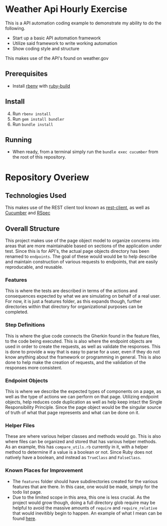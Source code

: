 # Weather Api Hourly Exercise

This is a API automation coding example to demonstrate my ability to do the following.

* Start up a basic API automation framework
* Utilize said framework to write working automation
* Show coding style and structure

This makes use of the API's found on weather.gov

## Prerequisites
* Install [rbenv](https://github.com/rbenv/rbenv) with [ruby-build](https://github.com/rbenv/ruby-build)

## Install
4. Run `rbenv install`
5. Run `gem install bundler`
6. Run `bundle install`


## Running
* When ready, from a terminal simply run the `bundle exec cucumber` from the root of this repository.
 

# Repository Overiew

## Technologies Used
This makes use of the REST client tool known as [rest-client](https://github.com/rest-client/rest-client), as well as [Cucumber](https://cucumber.io/) and [RSpec](https://rspec.info/)

## Overall Structure
This project makes use of the page object model to organize concerns into areas that are more maintainable based on sections of the application under test. Since this is for API's, the actual page objects directory has been renamed to `endpoints`. The goal of these would would be to help describe and maintain construction of various requests to endpoints, that are easily reproducable, and reusable.

### Features
This is where the tests are described in terms of the actions and consequences expected by what we are simulating on behalf of a real user. For now, it is just a features folder, as this expands though, further directories within that directory for organizational purposes can be completed.

### Step Definitions
This is where the glue code connects the Gherkin found in the feature files, to the code being executed. This is also where the endpoint objects are used in order to create the requests, as well as validate the responses. This is done to provide a way that is easy to parse for a user, even if they do not know anything about the framework or programming in general. This is also done to help make the creation of requests, and the validation of the responses more consistent.

### Endpoint Objects
This is where we describe the expected types of components on a page, as well as the type of actions we can perform on that page. Utilizing endpoint objects, help reduces code duplication as well as help keep intact the Single Responsibility Principle. Since the page object would be the singular source of truth of what that page represents and what can be done on it.

### Helper Files
These are where various helper classes and methods would go. This is also where files can be organized and stored that has various helper methods. As an example, this has `compare_utils.rb` currently in it, with a helper method to determine if a value is a boolean or not. Since Ruby does not natively have a boolean, and instead as `TrueClass` and `FalseClass`.


### Known Places for Improvement
* The `features` folder should have subdirectories created for the various features that are there. In this case, one would be made, simply for the todo list page.
* Due to the limited scope in this area, this one is less crucial. As the project would grow though, doing a full directory glob require may be helpful to avoid the massive amounts of `require` and `require_relative` that would inevitibly begin to happen. An example of what I mean can be found [here](https://stackoverflow.com/a/4528011).
